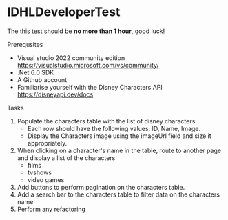 # IDHLDeveloperTest

The this test should be **no more than 1 hour**, good luck!

Prerequsites

* Visual studio 2022 community edition <https://visualstudio.microsoft.com/vs/community/>
* .Net 6.0 SDK
* A Github account
* Familiarise yourself with the Disney Characters API <https://disneyapi.dev/docs>
	
	
Tasks
 
1. Populate the characters table with the list of disney characters.
	* Each row should have the following values: ID, Name, Image.
	* Display the Characters image using the imageUrl field and size it appropriately.
2. When clicking on a character's name in the table, route to another page and display a list of the characters 
	* films 
	* tvshows
	* video games
3. Add buttons to perform pagination on the characters table.
4. Add a search bar to the characters table to filter data on the characters name
5. Perform any refactoring
